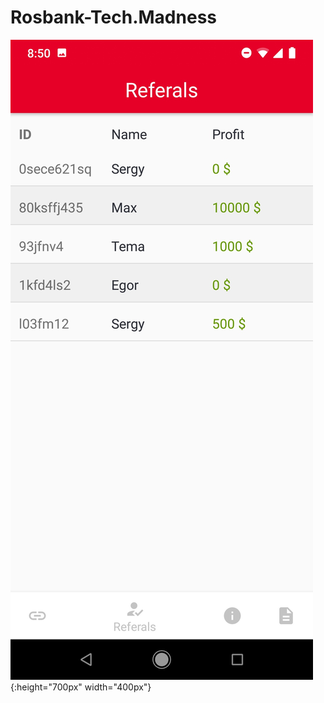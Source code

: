 # Rosbank-Tech.Madness

![My Link Screen](https://github.com/diedino/Rosbank-Tech.Madness/blob/master/app/src/main/res/screenshots/0yXd9nwJguU.jpg){:height="700px" width="400px"}
